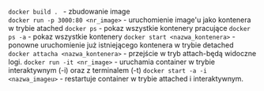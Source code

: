 `docker build . ` - zbudowanie image  
`docker run -p 3000:80 <nr_image>` - uruchomienie image'u jako kontenera w trybie atached
`docker ps` - pokaz wszystkie kontenery pracujące
`docker ps -a` - pokaz wszystkie kontenery
`docker start <nazwa_kontenera>` - ponowne uruchomienie już istniejącego kontenera w trybie
detached  
`docker attacha <nazwa_kontenera>` - przejście w tryb attach-będą widoczne logi.
`docker run -it <nr_image>` - uruchamia container w trybie interaktywnym (-i) oraz z terminalem (-t)
`docker start -a -i <nazwa_imageu>` - restartuje container w trybie attached i interaktywnym. 